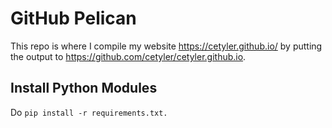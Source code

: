 # GitHub Pelican

This repo is where I compile my website https://cetyler.github.io/ by putting
the output to https://github.com/cetyler/cetyler.github.io.

## Install Python Modules

Do `pip install -r requirements.txt.`

